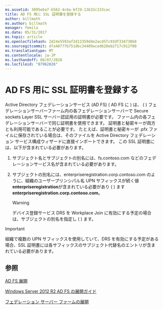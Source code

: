 ```yaml
---
ms.assetid: 3095e6a7-b562-4c6a-bf29-13b32c133cac
title: AD FS 用に SSL 証明書を登録する
author: billmath
ms.author: billmath
manager: femila
ms.date: 05/31/2017
ms.topic: article
ms.openlocfilehash: 2d24e5593af2d12359d4e2acd5fc93df334730b8
ms.sourcegitcommit: dfa48f77b751dbc34409aced628eb2f17c912f08
ms.translationtype: MT
ms.contentlocale: ja-JP
ms.lasthandoff: 08/07/2020
ms.locfileid: "87962826"
---
```

# <a name="enroll-an-ssl-certificate-for-ad-fs"></a>AD FS 用に SSL 証明書を登録する

Active Directory フェデレーションサービス (AD FS) \( AD FS に \) は、 \( \) フェデレーションサーバーファーム内の各フェデレーションサーバーで Secure sockets Layer SSL サーバー認証用の証明書が必要です。 ファーム内の各フェデレーションサーバーで同じ証明書を使用できます。 証明書と秘密キーが両方とも利用可能であることが必要です。 たとえば、証明書と秘密キーが .pfx ファイルに保存されている場合は、そのファイルを Active Directory フェデレーション サービス構成ウィザードに直接インポートできます。 この SSL 証明書には、以下が含まれている必要があります。

1.  サブジェクト名とサブジェクトの別名には、fs.contoso.com などのフェデレーションサービス名が含まれている必要があります。

2.  サブジェクトの別名には、enterpriseregistration.corp.contoso.com のように、組織のユーザープリンシパル名 UPN サフィックスが続く値**enterpriseregistration**が含まれている必要があり \( \) ます**enterpriseregistration.corp.contoso.com**。

    > [!WARNING]
    > デバイス登録サービス DRS を Workplace Join に有効にする予定の場合は、サブジェクトの別名を指定し \( \) ます。

> [!IMPORTANT]
> 組織で複数の UPN サフィックスを使用していて、DRS を有効にする予定がある場合、SSL 証明書には各サフィックスのサブジェクト代替名のエントリが含まれている必要があります。

## <a name="see-also"></a>参照
[AD FS 展開](../../ad-fs/AD-FS-Deployment.md)

[Windows Server 2012 R2 AD FS の展開ガイド](../../ad-fs/deployment/Windows-Server-2012-R2-AD-FS-Deployment-Guide.md)

[フェデレーション サーバー ファームの展開](../../ad-fs/deployment/Deploying-a-Federation-Server-Farm.md)



